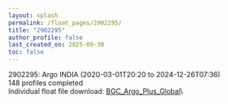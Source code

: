 ```yaml
---
layout: splash
permalink: /float_pages/2902295/
title: "2902295"
author_profile: false
last_created_on: 2025-09-30
toc: false
---
```

 
2902295: Argo INDIA (2020-03-01T20:20 to 2024-12-26T07:36)\
148 profiles completed\
Individual float file download: [BGC_Argo_Plus_Global](https://ftp.soest.hawaii.edu/bgc_argo_plus/Individual_Floats/outliers_removed/2902295_Sprof_processed.nc)\
